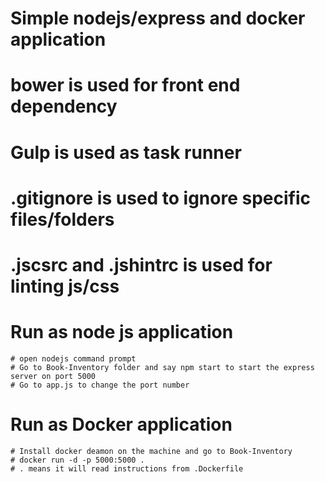 # Simple nodejs/express and docker application

# bower is used for front end dependency 

# Gulp is used as task runner

# .gitignore is used to ignore specific files/folders

# .jscsrc and .jshintrc is used for linting js/css

# Run as node js application
	# open nodejs command prompt
	# Go to Book-Inventory folder and say npm start to start the express server on port 5000
	# Go to app.js to change the port number


# Run as Docker application
	# Install docker deamon on the machine and go to Book-Inventory 
	# docker run -d -p 5000:5000 .
	# . means it will read instructions from .Dockerfile




